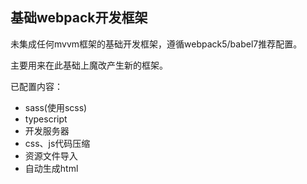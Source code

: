 ## 基础webpack开发框架

未集成任何mvvm框架的基础开发框架，遵循webpack5/babel7推荐配置。

主要用来在此基础上魔改产生新的框架。

已配置内容：
* sass(使用scss)
* typescript
* 开发服务器
* css、js代码压缩
* 资源文件导入
* 自动生成html
